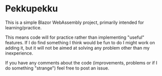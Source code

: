 # Pekkupekku

This is a simple Blazor WebAssembly project, primarily intended for learning/practice.

This means code will for practice rather than implementing "useful" features.
If I do find something I think would be fun to do I might work on adding it, but it will not be aimed at solving any problem other than my inexperience.

If you have any comments about the code (improvements, problems or if I do something "strange") feel free to post an issue.
